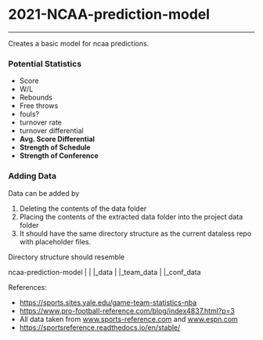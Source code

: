 # 2021-NCAA-prediction-model
---
Creates a basic model for ncaa predictions.

### Potential Statistics
* Score
* W/L
* Rebounds
* Free throws
* fouls?
* turnover rate
* turnover differential
* **Avg. Score Differential**
* **Strength of Schedule**
* **Strength of Conference**

### Adding Data
Data can be added by
1. Deleting the contents of the data folder
2. Placing the contents of the extracted data folder into the project data folder
3. It should have the same directory structure as the current dataless repo with placeholder files.

Directory structure should resemble

ncaa-prediction-model
                 |
                 |
                 |_data
                        |
                        |_team_data
                        |
                        |_conf_data

References:
* https://sports.sites.yale.edu/game-team-statistics-nba
* https://www.pro-football-reference.com/blog/index4837.html?p=3
* All data taken from www.sports-reference.com and www.espn.com
* https://sportsreference.readthedocs.io/en/stable/
